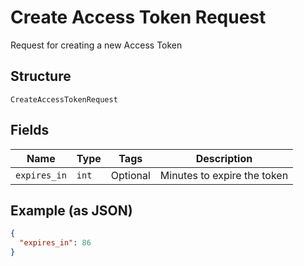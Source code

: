 
# Create Access Token Request

Request for creating a new Access Token

## Structure

`CreateAccessTokenRequest`

## Fields

| Name | Type | Tags | Description |
|  --- | --- | --- | --- |
| `expires_in` | `int` | Optional | Minutes to expire the token |

## Example (as JSON)

```json
{
  "expires_in": 86
}
```

